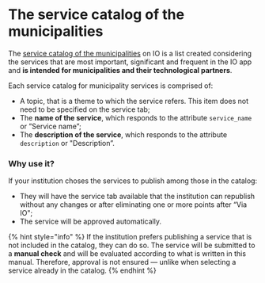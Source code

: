 # The service catalog of the municipalities

The [service catalog of the municipalities](https://docs.pagopa.it/v1.0-catalogo-dei-servizi/) on IO is a list created considering the services that are most important, significant and frequent in the IO app and **is intended for municipalities and their technological partners**. 

Each service catalog for municipality services is comprised of:

* A topic, that is a theme to which the service refers. This item does not need to be specified on the service tab;
* The **name of the service**, which responds to the attribute `service_name` or ”Service name”;
* The **description of the service**, which responds to the attribute `description` or "Description”.

### Why use it? 

If your institution choses the services to publish among those in the catalog: 

* They will have the service tab available that the institution can republish without any changes or after eliminating one or more points after “Via IO"; 
* The service will be approved automatically.

{% hint style="info" %} If the institution prefers publishing a service that is not included in the catalog, they can do so. The service will be submitted to a **manual check** and will be evaluated according to what is written in this manual. Therefore, approval is not ensured — unlike when selecting a service already in the catalog. {% endhint %}